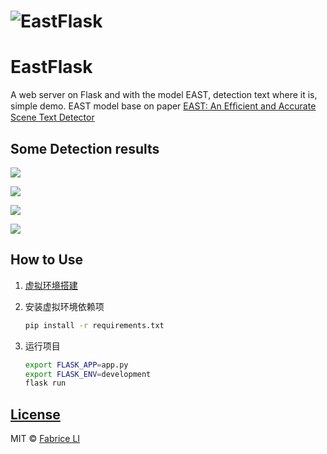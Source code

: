 # ![EastFlask](https://github.com/Fabriceli/EastFlask/static/demo_home_page.png)
# EastFlask
A web server on Flask and with the model EAST, detection text where it is, simple demo. EAST model base on paper 
[EAST: An Efﬁcient and Accurate Scene Text Detector](https://arxiv.org/abs/1704.03155)


## Some Detection results
![](https://github.com/Fabriceli/EastFlask/static/dect_img_5.jpg)

![](https://github.com/Fabriceli/EastFlask/static/dect_img_165.jpg)

![](https://github.com/Fabriceli/EastFlask/static/dect_OIP.jpeg)

![](https://github.com/Fabriceli/EastFlask/static/dect_twitter.png)

## How to Use
1. [虚拟环境搭建](https://blog.csdn.net/YIQI521/article/details/105346104)

2. 安装虚拟环境依赖项
    ```bash
    pip install -r requirements.txt
    ```
3. 运行项目
    ```bash
    export FLASK_APP=app.py
    export FLASK_ENV=development
    flask run
    ```
    
## [License](https://github.com/Fabriceli/EastFlask/LICENSE.md)

MIT © [Fabrice LI](https://github.com/Fabriceli)
